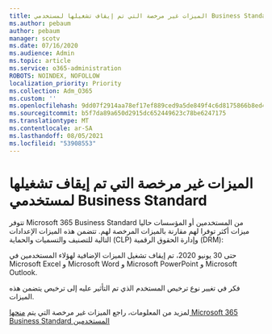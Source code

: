 ```yaml
---
title: الميزات غير مرخصة التي تم إيقاف تشغيلها لمستخدمي Business Standard
ms.author: pebaum
author: pebaum
manager: scotv
ms.date: 07/16/2020
ms.audience: Admin
ms.topic: article
ms.service: o365-administration
ROBOTS: NOINDEX, NOFOLLOW
localization_priority: Priority
ms.collection: Adm_O365
ms.custom: ''
ms.openlocfilehash: 9dd07f2914aa78ef17ef889ced9a5de849f4c6d8175866b8ed4a41cbd28b9510
ms.sourcegitcommit: b5f7da89a650d2915dc652449623c78be6247175
ms.translationtype: MT
ms.contentlocale: ar-SA
ms.lasthandoff: 08/05/2021
ms.locfileid: "53908553"
---
```

# <a name="unlicensed-features-turned-off-for-business-standard-users"></a>الميزات غير مرخصة التي تم إيقاف تشغيلها لمستخدمي Business Standard

تتوفر Microsoft 365 Business Standard من المستخدمين أو المؤسسات حاليا ميزات أكثر توفرا لهم مقارنة بالميزات المرخصة لهم. تتضمن هذه الميزات الإعدادات التالية للتصنيف والتسميات والحماية (CLP) وإدارة الحقوق الرقمية (DRM):
    
حتى 30 يونيو 2020، تم إيقاف تشغيل الميزات الإضافية لهؤلاء المستخدمين في Microsoft Excel و Microsoft Word و Microsoft PowerPoint و Microsoft Outlook.

فكر في تغيير نوع ترخيص المستخدم الذي تم التأثير عليه إلى ترخيص يتضمن هذه الميزات. 

لمزيد من المعلومات، راجع الميزات غير مرخصة التي يتم [منحها Microsoft 365 Business Standard المستخدمين](https://support.microsoft.com/help/4568654/extra-features-to-be-turned-off-for-microsoft-365-business-standard?preview)